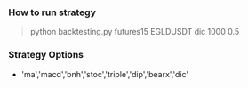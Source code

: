 ### How to run strategy
> python backtesting.py futures15 EGLDUSDT dic 1000 0.5

### Strategy Options
* 'ma','macd','bnh','stoc','triple','dip','bearx','dic'
